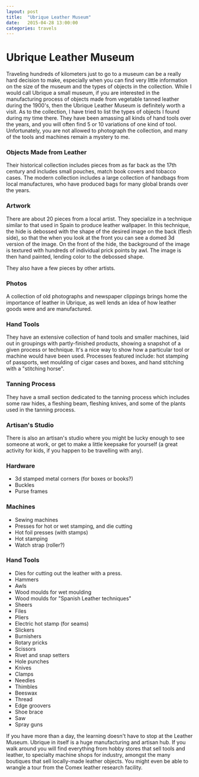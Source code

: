 ```yaml
---
layout: post
title:  "Ubrique Leather Museum"
date:   2015-04-28 13:00:00
categories: travels
---
```


# Ubrique Leather Museum

Traveling hundreds of kilometers just to go to a museum can be a really hard decision to make, especially when you can find very little information on the size of the museum and the types of objects in the collection. While I would call Ubrique a small museum, if you are interested in the manufacturing process of objects made from vegetable tanned leather during the 1900's, then the Ubrique Leather Museum is definitely worth a visit. As to the collection, I have tried to list the types of objects I found during my time there. They have been amassing all kinds of hand tools over the years, and you will often find 5 or 10 variations of one kind of tool. Unfortunately, you are not allowed to photograph the collection, and many of the tools and machines remain a mystery to me.

### Objects Made from Leather
Their historical collection includes pieces from as far back as the 17th century and includes small pouches, match book covers and tobacco cases. The modern collection includes a large collection of handbags from local manufactures, who have produced bags for many global brands over the years.

### Artwork
There are about 20 pieces from a local artist. They specialize in a technique similar to that used in Spain to produce leather wallpaper. In this technique, the hide is debossed with the shape of the desired image on the back (flesh side), so that the when you look at the front you can see a domed 3d version of the image. On the front of the hide, the background of the image is textured with hundreds of individual prick points by awl. The image is then hand painted, lending color to the debossed shape.

They also have a few pieces by other artists.

### Photos
A collection of old photographs and newspaper clippings brings home the importance of leather in Ubrique, as well lends an idea of how leather goods were and are manufactured.

### Hand Tools
They have an extensive collection of hand tools and smaller machines, laid out in groupings with partly-finished products, showing a snapshot of a given process or technique. It's a nice way to show how a particular tool or machine would have been used. Processes featured include: hot stamping of passports, wet moulding of cigar cases and boxes, and hand stitching with a "stitching horse".

### Tanning Process
They have a small section dedicated to the tanning process which includes some raw hides, a fleshing beam, fleshing knives, and some of the plants used in the tanning process.

### Artisan's Studio
There is also an artisan's studio where you might be lucky enough to see someone at work, or get to make a little keepsake for yourself (a great activity for kids, if you happen to be travelling with any).

### Hardware
* 3d stamped metal corners (for boxes or books?)
* Buckles
* Purse frames

### Machines
* Sewing machines
* Presses for hot or wet stamping, and die cutting
* Hot foil presses (with stamps)
* Hot stamping
* Watch strap (roller?)

### Hand Tools
* Dies for cutting out the leather with a press.
* Hammers
* Awls
* Wood moulds for wet moulding
* Wood moulds for "Spanish Leather techniques"
* Sheers
* Files
* Pliers
* Electric hot stamp (for seams)
* Slickers
* Burnishers
* Rotary pricks
* Scissors
* Rivet and snap setters
* Hole punches
* Knives
* Clamps
* Needles
* Thimbles
* Beeswax
* Thread
* Edge groovers
* Shoe brace
* Saw
* Spray guns


If you have more than a day, the learning doesn't have to stop at the Leather Museum. Ubrique in itself is a huge manufacturing and artisan hub. If you walk around you will find everything from hobby stores that sell tools and leather, to specialty machine shops for industry, amongst the many boutiques that sell locally-made leather objects. You might even be able to wrangle a tour from the Comex leather research facility.

